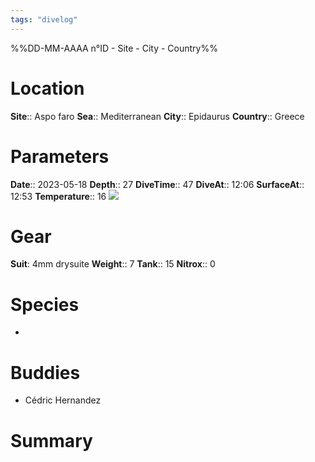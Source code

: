 ```yaml
---
tags: "divelog"
---
```

%%DD-MM-AAAA n°ID - Site - City - Country%%
# Location
**Site**:: Aspo faro
**Sea**:: Mediterranean
**City**:: Epidaurus
**Country**:: Greece

# Parameters
**Date**:: 2023-05-18
**Depth**:: 27
**DiveTime**:: 47
**DiveAt**:: 12:06
**SurfaceAt**:: 12:53
**Temperature**:: 16
![](73022A5C-1160-40F4-A29F-993B942D5E35.jpeg)
# Gear
**Suit**: 4mm drysuite
**Weight**:: 7
**Tank**:: 15
**Nitrox**:: 0

# Species
- 

# Buddies 
- Cédric Hernandez

# Summary
